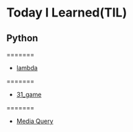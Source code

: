 # Today I Learned(TIL)

## Python

=======
* [lambda](Python/lambda.md)

=======
* [31_game](python/31_gamy.py)



=======
* [Media Query](https://velog.io/@bae-code/%EB%AF%B8%EB%94%94%EC%96%B4-%EC%BF%BC%EB%A6%AC)
